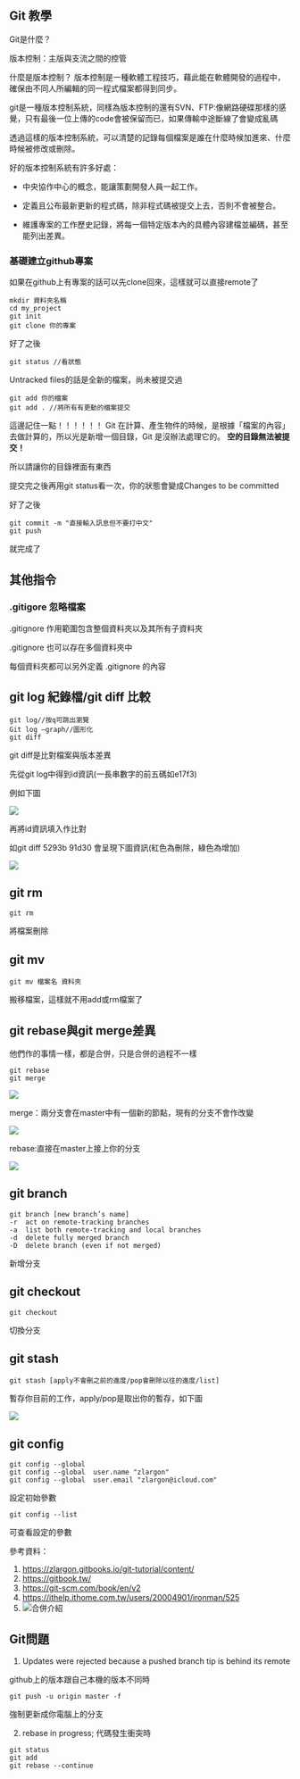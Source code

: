 ## Git 教學

Git是什麼？

版本控制：主版與支流之間的控管

什麼是版本控制？
版本控制是一種軟體工程技巧，藉此能在軟體開發的過程中，確保由不同人所編輯的同一程式檔案都得到同步。

git是一種版本控制系統，同樣為版本控制的還有SVN、FTP:像網路硬碟那樣的感覺，只有最後一位上傳的code會被保留而已，如果傳輸中途斷線了會變成亂碼

透過這樣的版本控制系統，可以清楚的記錄每個檔案是誰在什麼時候加進來、什麼時候被修改或刪除。


好的版本控制系統有許多好處：

* 中央協作中心的概念，能讓策劃開發人員一起工作。

* 定義且公布最新更新的程式碼，除非程式碼被提交上去，否則不會被整合。

* 維護專案的工作歷史記錄，將每一個特定版本內的具體內容建檔並編碼，甚至能列出差異。

### 基礎建立github專案
如果在github上有專案的話可以先clone回來，這樣就可以直接remote了
```
mkdir 資料夾名稱
cd my_project
git init
git clone 你的專案
```
好了之後
```
git status //看狀態
```
Untracked files的話是全新的檔案，尚未被提交過

```
git add 你的檔案
git add . //將所有有更動的檔案提交
```
這邊記住一點！！！！！！
Git 在計算、產生物件的時候，是根據「檔案的內容」去做計算的，所以光是新增一個目錄，Git 是沒辦法處理它的。
**空的目錄無法被提交！**

所以請讓你的目錄裡面有東西

提交完之後再用git status看一次，你的狀態會變成Changes to be committed

好了之後
```
git commit -m "直接輸入訊息但不要打中文"
git push
```

就完成了

## 其他指令

### .gitigore 忽略檔案

.gitignore 作用範圍包含整個資料夾以及其所有子資料夾

.gitignore 也可以存在多個資料夾中

每個資料夾都可以另外定義 .gitignore 的內容

## git log 紀錄檔/git diff 比較

```
git log//按q可跳出瀏覽
Git log —graph//圖形化
git diff
```
git diff是比對檔案與版本差異

先從git log中得到id資訊(一長串數字的前五碼如e17f3)

例如下圖

![](https://github.com/ST2DE/wee1-homework-yf-ashu/blob/master/notebook/img/git%20diff1.png?raw=true)

再將id資訊填入作比對

如git diff 5293b 91d30 會呈現下圖資訊(紅色為刪除，綠色為增加)

![](https://github.com/ST2DE/wee1-homework-yf-ashu/blob/master/notebook/img/git%20diff2.png?raw=true)

## git rm
```
git rm
```
將檔案刪除

## git mv
``` 
git mv 檔案名 資料夾
```
搬移檔案，這樣就不用add或rm檔案了


## git rebase與git merge差異

他們作的事情一樣，都是合併，只是合併的過程不一樣
``` 
git rebase
git merge
```
![](https://github.com/ST2DE/wee1-homework-yf-ashu/blob/master/notebook/img/git%20diff3.png?raw=true)

merge：兩分支會在master中有一個新的節點，現有的分支不會作改變

![](https://wac-cdn.atlassian.com/dam/jcr:e229fef6-2c2f-4a4f-b270-e1e1baa94055/02.svg?cdnVersion=ka)

rebase:直接在master上接上你的分支

![](https://wac-cdn.atlassian.com/dam/jcr:5b153a22-38be-40d0-aec8-5f2fffc771e5/03.svg?cdnVersion=ka)

## git branch 
```
git branch [new branch’s name]
-r  act on remote-tracking branches
-a  list both remote-tracking and local branches
-d  delete fully merged branch
-D  delete branch (even if not merged)
```
新增分支

## git checkout 
```
git checkout
```
切換分支

## git stash
```
git stash [apply不會刪之前的進度/pop會刪除以往的進度/list]
```
暫存你目前的工作，apply/pop是取出你的暫存，如下圖

![](https:)


## git config
```
git config --global
git config --global  user.name "zlargon"
git config --global  user.email "zlargon@icloud.com"
```
設定初始參數
``` 
git config --list
```
可查看設定的參數

參考資料：
1. https://zlargon.gitbooks.io/git-tutorial/content/
2. https://gitbook.tw/
3. https://git-scm.com/book/en/v2
4. https://ithelp.ithome.com.tw/users/20004901/ironman/525
5. ![合併介紹](https://github.com/geeeeeeeeek/git-recipes/wiki/5.1-%E4%BB%A3%E7%A0%81%E5%90%88%E5%B9%B6%EF%BC%9AMerge%E3%80%81Rebase-%E7%9A%84%E9%80%89%E6%8B%A9)

## Git問題

1. Updates were rejected because a pushed branch tip is behind its remote

github上的版本跟自己本機的版本不同時

```
git push -u origin master -f 
```
強制更新成你電腦上的分支

2. rebase in progress;
代碼發生衝突時
```
git status
git add
git rebase --continue
```


